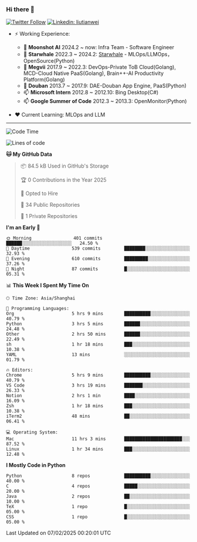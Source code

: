 ### Hi there 👋

[![Twitter Follow](https://img.shields.io/twitter/follow/tianweidut?style=social)](https://twitter.com/tianweidut)
[![Linkedin: liutianwei](https://img.shields.io/badge/-liutianwei-blue?style=flat-square&logo=Linkedin&logoColor=white&link=https://www.linkedin.com/in/liutianwei/)](https://www.linkedin.com/in/liutianwei/)

- ⚡ Working Experience:
  - 🔭 **Moonshot AI**  2024.2 ~ now: Infra Team - Software Engineer
  - 🌱 **Starwhale** 2022.3 ~ 2024.2: [Starwhale](https://github.com/star-whale/starwhale) - MLOps/LLMOps，OpenSource(Python)
  - 🌱 **Megvii** 2017.9 ~ 2022.3: DevOps-Private ToB Cloud(Golang), MCD-Cloud Native PaaS(Golang), Brain++-AI Productivity Platform(Golang)
  - 🌱 **Douban** 2013.7 ~ 2017.9: DAE-Douban App Engine, PaaS(Python)
  - 📫 **Microsoft Intern** 2012.8 ~ 2012.10: Bing Desktop(C#)
  - 📫 **Google Summer of Code** 2012.3 ~ 2013.3: OpenMonitor(Python)

- ❤️ Current Learning: MLOps and LLM

---
<!--START_SECTION:waka-->
![Code Time](http://img.shields.io/badge/Code%20Time-6%2C701%20hrs%2043%20mins-blue)

![Lines of code](https://img.shields.io/badge/From%20Hello%20World%20I%27ve%20Written-1.0%20million%20lines%20of%20code-blue)

**🐱 My GitHub Data** 

> 📦 84.5 kB Used in GitHub's Storage 
 > 
> 🏆 0 Contributions in the Year 2025
 > 
> 💼 Opted to Hire
 > 
> 📜 34 Public Repositories 
 > 
> 🔑 1 Private Repositories 
 > 
**I'm an Early 🐤** 

```text
🌞 Morning                401 commits         ██████░░░░░░░░░░░░░░░░░░░   24.50 % 
🌆 Daytime                539 commits         ████████░░░░░░░░░░░░░░░░░   32.93 % 
🌃 Evening                610 commits         █████████░░░░░░░░░░░░░░░░   37.26 % 
🌙 Night                  87 commits          █░░░░░░░░░░░░░░░░░░░░░░░░   05.31 % 
```


📊 **This Week I Spent My Time On** 

```text
🕑︎ Time Zone: Asia/Shanghai

💬 Programming Languages: 
Org                      5 hrs 9 mins        ██████████░░░░░░░░░░░░░░░   40.79 % 
Python                   3 hrs 5 mins        ██████░░░░░░░░░░░░░░░░░░░   24.48 % 
Other                    2 hrs 50 mins       ██████░░░░░░░░░░░░░░░░░░░   22.49 % 
sh                       1 hr 18 mins        ███░░░░░░░░░░░░░░░░░░░░░░   10.38 % 
YAML                     13 mins             ░░░░░░░░░░░░░░░░░░░░░░░░░   01.79 % 

🔥 Editors: 
Chrome                   5 hrs 9 mins        ██████████░░░░░░░░░░░░░░░   40.79 % 
VS Code                  3 hrs 19 mins       ███████░░░░░░░░░░░░░░░░░░   26.33 % 
Notion                   2 hrs 1 min         ████░░░░░░░░░░░░░░░░░░░░░   16.09 % 
Zsh                      1 hr 18 mins        ███░░░░░░░░░░░░░░░░░░░░░░   10.38 % 
iTerm2                   48 mins             ██░░░░░░░░░░░░░░░░░░░░░░░   06.41 % 

💻 Operating System: 
Mac                      11 hrs 3 mins       ██████████████████████░░░   87.52 % 
Linux                    1 hr 34 mins        ███░░░░░░░░░░░░░░░░░░░░░░   12.48 % 
```

**I Mostly Code in Python** 

```text
Python                   8 repos             ██████████░░░░░░░░░░░░░░░   40.00 % 
C                        4 repos             █████░░░░░░░░░░░░░░░░░░░░   20.00 % 
Java                     2 repos             ██░░░░░░░░░░░░░░░░░░░░░░░   10.00 % 
TeX                      1 repo              █░░░░░░░░░░░░░░░░░░░░░░░░   05.00 % 
CSS                      1 repo              █░░░░░░░░░░░░░░░░░░░░░░░░   05.00 % 
```




 Last Updated on 07/02/2025 00:20:01 UTC
<!--END_SECTION:waka-->
